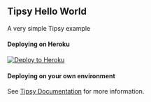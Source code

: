 ## Tipsy Hello World

A very simple Tipsy example

#### Deploying on Heroku

[![Deploy to Heroku](https://www.herokucdn.com/deploy/button.svg)](https://heroku.com/deploy)

#### Deploying on your own environment

See [Tipsy Documentation](https://github.com/arzynik/Tipsy/wiki) for more information.

